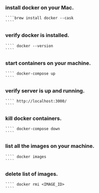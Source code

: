 ### install docker on your Mac.
    ````brew install docker --cask
    ````
### verify docker is installed.
    ```` docker --version
    ````

### start containers on your machine.
    ```` docker-compose up
    ````

### verify server is up and running.
    ```` http://localhost:3000/
    ````    

### kill docker containers.
    ```` docker-compose down
    ````    

### list all the images on your machine.
    ```` docker images
    ````    
### delete list of images.
    ```` docker rmi <IMAGE_ID>
    ````        